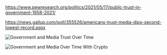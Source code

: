 https://www.pewresearch.org/politics/2021/05/17/public-trust-in-government-1958-2021/

https://news.gallup.com/poll/355526/americans-trust-media-dips-second-lowest-record.aspx

![Government and Media Trust Over Time](https://github.com/AlexMorris10x/InstitutionalTrustVsRiseOfCrypto/blob/master/GovernmentMediaTrust.png?raw=true)

![Government and Media Over Time With Crypto](https://github.com/AlexMorris10x/InstitutionalTrustVsRiseOfCrypto/blob/master/GovernmentMediaOverlayWithBTCWallet.png?raw=true)
